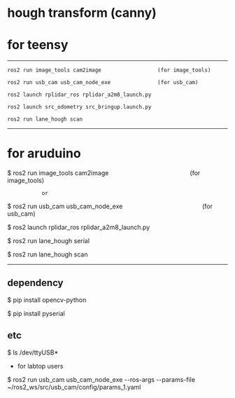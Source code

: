 # hough transform (canny)


# for teensy

---

    ros2 run image_tools cam2image                  (for image_tools)

    ros2 run usb_cam usb_cam_node_exe               (for usb_cam)

    ros2 launch rplidar_ros rplidar_a2m8_launch.py        

    ros2 launch src_odometry src_bringup.launch.py         

    ros2 run lane_hough scan  

 
---


# for aruduino


 $ ros2 run image_tools cam2image                (for image_tools)

               or

 $ ros2 run usb_cam usb_cam_node_exe             (for usb_cam)

 $ ros2 launch rplidar_ros rplidar_a2m8_launch.py

 $ ros2 run lane_hough serial

 $ ros2 run lane_hough scan


---


## dependency

$ pip install opencv-python

$ pip install pyserial


## etc 

$ ls /dev/ttyUSB*    





+ for labtop users

$ ros2 run usb_cam usb_cam_node_exe --ros-args --params-file ~/ros2_ws/src/usb_cam/config/params_1.yaml

